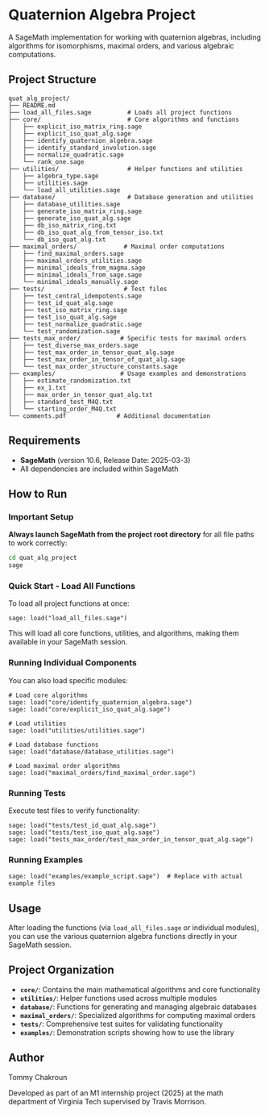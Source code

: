 # Quaternion Algebra Project

A SageMath implementation for working with quaternion algebras, including algorithms for isomorphisms, maximal orders, and various algebraic computations.

## Project Structure

```
quat_alg_project/
├── README.md
├── load_all_files.sage          # Loads all project functions
├── core/                        # Core algorithms and functions
│   ├── explicit_iso_matrix_ring.sage
│   ├── explicit_iso_quat_alg.sage
│   ├── identify_quaternion_algebra.sage
│   ├── identify_standard_involution.sage
│   ├── normalize_quadratic.sage
│   └── rank_one.sage
├── utilities/                   # Helper functions and utilities
│   ├── algebra_type.sage
│   ├── utilities.sage
│   └── load_all_utilities.sage
├── database/                    # Database generation and utilities
│   ├── database_utilities.sage
│   ├── generate_iso_matrix_ring.sage
│   ├── generate_iso_quat_alg.sage
│   ├── db_iso_matrix_ring.txt
│   ├── db_iso_quat_alg_from_tensor_iso.txt
│   └── db_iso_quat_alg.txt
├── maximal_orders/             # Maximal order computations
│   ├── find_maximal_orders.sage
│   ├── maximal_orders_utilities.sage
│   ├── minimal_ideals_from_magma.sage
│   ├── minimal_ideals_from_sage.sage
│   └── minimal_ideals_manually.sage
├── tests/                      # Test files
│   ├── test_central_idempotents.sage
│   ├── test_id_quat_alg.sage
│   ├── test_iso_matrix_ring.sage
│   ├── test_iso_quat_alg.sage
│   ├── test_normalize_quadratic.sage
│   └── test_randomization.sage
├── tests_max_order/           # Specific tests for maximal orders
│   ├── test_diverse_max_orders.sage
│   ├── test_max_order_in_tensor_quat_alg.sage
│   ├── test_max_order_in_tensor_of_quat_alg.sage
│   └── test_max_order_structure_constants.sage
├── examples/                  # Usage examples and demonstrations
│   ├── estimate_randomization.txt
│   ├── ex_1.txt
│   ├── max_order_in_tensor_quat_alg.txt
│   ├── standard_test_M4Q.txt
│   └── starting_order_M4Q.txt
└── comments.pdf              # Additional documentation
```

## Requirements

- **SageMath** (version 10.6, Release Date: 2025-03-3)
- All dependencies are included within SageMath

## How to Run

### Important Setup

**Always launch SageMath from the project root directory** for all file paths to work correctly:

```bash
cd quat_alg_project
sage
```

### Quick Start - Load All Functions

To load all project functions at once:

```sage
sage: load("load_all_files.sage")
```

This will load all core functions, utilities, and algorithms, making them available in your SageMath session.

### Running Individual Components

You can also load specific modules:

```sage
# Load core algorithms
sage: load("core/identify_quaternion_algebra.sage")
sage: load("core/explicit_iso_quat_alg.sage")

# Load utilities
sage: load("utilities/utilities.sage")

# Load database functions
sage: load("database/database_utilities.sage")

# Load maximal order algorithms
sage: load("maximal_orders/find_maximal_order.sage")
```

### Running Tests

Execute test files to verify functionality:

```sage
sage: load("tests/test_id_quat_alg.sage")
sage: load("tests/test_iso_quat_alg.sage")
sage: load("tests_max_order/test_max_order_in_tensor_quat_alg.sage")
```

### Running Examples

```sage
sage: load("examples/example_script.sage")  # Replace with actual example files
```

## Usage

After loading the functions (via `load_all_files.sage` or individual modules), you can use the various quaternion algebra functions directly in your SageMath session.

## Project Organization

- **`core/`**: Contains the main mathematical algorithms and core functionality
- **`utilities/`**: Helper functions used across multiple modules
- **`database/`**: Functions for generating and managing algebraic databases
- **`maximal_orders/`**: Specialized algorithms for computing maximal orders
- **`tests/`**: Comprehensive test suites for validating functionality
- **`examples/`**: Demonstration scripts showing how to use the library


## Author
Tommy Chakroun

Developed as part of an M1 internship project (2025) at the math department of Virginia Tech supervised by Travis Morrison.